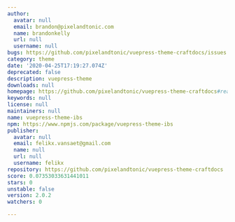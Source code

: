 ```yaml
---
author:
  avatar: null
  email: brandon@pixelandtonic.com
  name: brandonkelly
  url: null
  username: null
bugs: https://github.com/pixelandtonic/vuepress-theme-craftdocs/issues
category: theme
date: '2020-04-25T17:19:27.074Z'
deprecated: false
description: vuepress-theme
downloads: null
homepage: https://github.com/pixelandtonic/vuepress-theme-craftdocs#readme
keywords: null
license: null
maintainers: null
name: vuepress-theme-ibs
npm: https://www.npmjs.com/package/vuepress-theme-ibs
publisher:
  avatar: null
  email: felikx.vansaet@gmail.com
  name: null
  url: null
  username: felikx
repository: https://github.com/pixelandtonic/vuepress-theme-craftdocs
score: 0.07353033631441011
stars: 0
unstable: false
version: 2.0.2
watchers: 0

---
```


